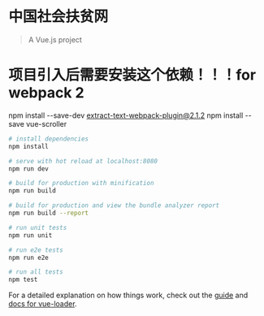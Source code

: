 # 中国社会扶贫网
> A Vue.js project

# 项目引入后需要安装这个依赖！！！for webpack 2
npm install --save-dev extract-text-webpack-plugin@2.1.2
npm install --save vue-scroller

``` bash
# install dependencies
npm install

# serve with hot reload at localhost:8080
npm run dev

# build for production with minification
npm run build

# build for production and view the bundle analyzer report
npm run build --report

# run unit tests
npm run unit

# run e2e tests
npm run e2e

# run all tests
npm test
```


For a detailed explanation on how things work, check out the [guide](http://vuejs-templates.github.io/webpack/) and [docs for vue-loader](http://vuejs.github.io/vue-loader).
